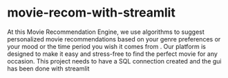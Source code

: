 # movie-recom-with-streamlit
At this Movie Recommendation Engine, we use algorithms to suggest personalized movie recommendations based on your genre preferences or your mood or the time period you wish it comes from . Our platform is designed to make it easy and stress-free to find the perfect movie for any occasion.
This project needs to have a SQL connection created and the gui has been done with streamlit 
